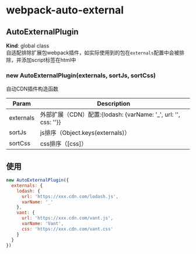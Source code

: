 # webpack-auto-external

<a name="AutoExternalPlugin"></a>

## AutoExternalPlugin
**Kind**: global class  
自适配排除扩展包webpack插件，如实际使用到的包在`externals`配置中会被排除，并添加script标签在html中
<a name="new_AutoExternalPlugin_new"></a>

### new AutoExternalPlugin(externals, sortJs, sortCss)
自动CDN插件构造函数


| Param | Description |
| --- | --- |
| externals | 外部扩展（CDN）配置:\{lodash: {varName: '_', url: '', css: ''}\} |
| sortJs | js排序（Object.keys(externals)） |
| sortCss | css排序（[css]） |

## 使用

```js
new AutoExternalPlugin({
  externals: {
    lodash: {
      url: 'https://xxx.cdn.com/lodash.js',
      varName: '_'
    },
    vant: {
      url: 'https://xxx.cdn.com/vant.js',
      varName: 'Vant',
      css: 'https://xxx.cdn.com/vant.css'
    }
  }
})
```
